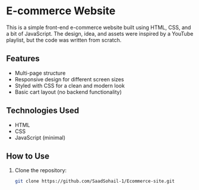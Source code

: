 # E-commerce Website  

This is a simple front-end e-commerce website built using HTML, CSS, and a bit of JavaScript. The design, idea, and assets were inspired by a YouTube playlist, but the code was written from scratch.  

## Features  
- Multi-page structure  
- Responsive design for different screen sizes  
- Styled with CSS for a clean and modern look  
- Basic cart layout (no backend functionality)  

## Technologies Used  
- HTML  
- CSS  
- JavaScript (minimal)  

## How to Use  
1. Clone the repository:  
   ```sh
   git clone https://github.com/SaadSohail-1/Ecommerce-site.git
